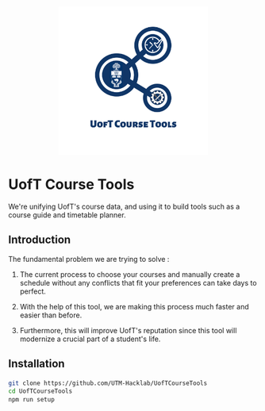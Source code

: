 <p align="center">
  <a href="https://uoftcoursetools.tech/" target="_blank">
    <img alt="UofT Course Tool Icon" width="300" src="./logo.png">
  </a>
</p>

# UofT Course Tools

We're unifying UofT's course data, and using it to build tools such as a course guide and timetable planner.

## Introduction

The fundamental problem we are trying to solve :
1. The current process to choose your courses and manually create a schedule without any conflicts that fit your preferences can take days to perfect.

2. With the help of this tool, we are making this process much faster and easier than before.

3. Furthermore, this will improve UofT's reputation since this tool will modernize a crucial part of a student's life.

## Installation

```sh
git clone https://github.com/UTM-Hacklab/UofTCourseTools
cd UofTCourseTools
npm run setup
```
